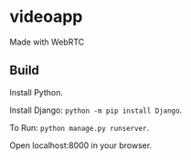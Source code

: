 # videoapp
Made with WebRTC
## Build
Install Python.

Install Django: `python -m pip install Django`.

To Run: `python manage.py runserver`.

Open localhost:8000 in your browser.
